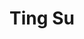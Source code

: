 ---
layout: page
title: Ting Su
order: 2007-04
grad_date: 'April 2007'
lastname: Su
description: PhD Graduate
importance: 1
category: work
current: false 
position: Graduate
current_pos: Mathworks
Thesis: Clustering High-Dimensional Data 
---